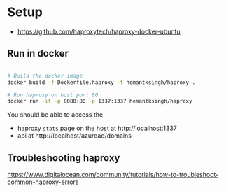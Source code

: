 
# Setup

* https://github.com/haproxytech/haproxy-docker-ubuntu

## Run in docker

```sh

# Build the docker image
docker build -f Dockerfile.haproxy -t hemantksingh/haproxy .

# Run haproxy on host port 80
docker run -it -p 8080:80 -p 1337:1337 hemantksingh/haproxy
```

You should be able to access the

* haproxy `stats` page on the host at http://localhost:1337
* api at http://localhost/azuread/domains

## Troubleshooting haproxy

https://www.digitalocean.com/community/tutorials/how-to-troubleshoot-common-haproxy-errors